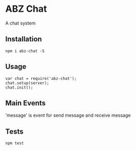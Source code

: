 ABZ Chat
=========

A chat system

## Installation

  `npm i abz-chat -S`

## Usage

    var chat = require('abz-chat');
    chat.setup(server);
    chat.init();


## Main Events

'message' is event for send message and receive message


## Tests

  `npm test`